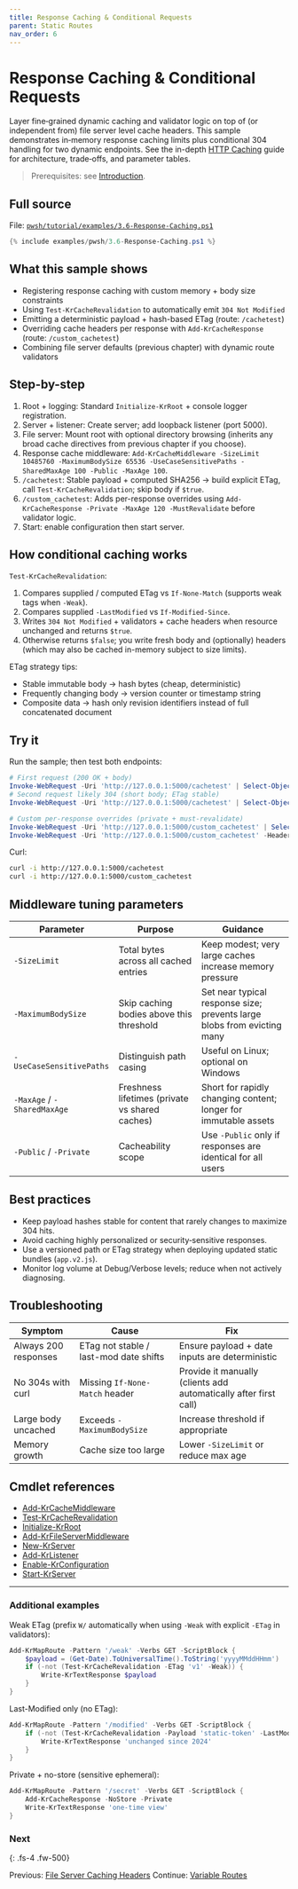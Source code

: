```yaml
---
title: Response Caching & Conditional Requests
parent: Static Routes
nav_order: 6
---
```


# Response Caching & Conditional Requests

Layer fine‑grained dynamic caching and validator logic on top of (or independent from) file server level
cache headers. This sample demonstrates in‑memory response caching limits plus conditional 304 handling for
two dynamic endpoints. See the in-depth [HTTP Caching](/topics/caching) guide for architecture, trade‑offs, and parameter tables.

> Prerequisites: see [Introduction][Introduction].

## Full source

File: [`pwsh/tutorial/examples/3.6-Response-Caching.ps1`][3.6-Response-Caching.ps1]

```powershell
{% include examples/pwsh/3.6-Response-Caching.ps1 %}
```

## What this sample shows

- Registering response caching with custom memory + body size constraints
- Using `Test-KrCacheRevalidation` to automatically emit `304 Not Modified`
- Emitting a deterministic payload + hash-based ETag (route: `/cachetest`)
- Overriding cache headers per response with `Add-KrCacheResponse` (route: `/custom_cachetest`)
- Combining file server defaults (previous chapter) with dynamic route validators

## Step-by-step

1. Root + logging: Standard `Initialize-KrRoot` + console logger registration.
2. Server + listener: Create server; add loopback listener (port 5000).
3. File server: Mount root with optional directory browsing (inherits any broad cache directives from previous chapter if you choose).
4. Response cache middleware:
`Add-KrCacheMiddleware -SizeLimit 10485760 -MaximumBodySize 65536 -UseCaseSensitivePaths -SharedMaxAge 100 -Public -MaxAge 100`.
5. `/cachetest`: Stable payload + computed SHA256 → build explicit ETag, call `Test-KrCacheRevalidation`; skip body if `$true`.
6. `/custom_cachetest`: Adds per-response overrides using `Add-KrCacheResponse -Private -MaxAge 120 -MustRevalidate` before validator logic.
7. Start: enable configuration then start server.

## How conditional caching works

`Test-KrCacheRevalidation`:

1. Compares supplied / computed ETag vs `If-None-Match` (supports weak tags when `-Weak`).
2. Compares supplied `-LastModified` vs `If-Modified-Since`.
3. Writes `304 Not Modified` + validators + cache headers when resource unchanged and returns `$true`.
4. Otherwise returns `$false`; you write fresh body and (optionally) headers (which may also be cached in-memory subject to size limits).

ETag strategy tips:

- Stable immutable body → hash bytes (cheap, deterministic)
- Frequently changing body → version counter or timestamp string
- Composite data → hash only revision identifiers instead of full concatenated document

## Try it

Run the sample; then test both endpoints:

```powershell
# First request (200 OK + body)
Invoke-WebRequest -Uri 'http://127.0.0.1:5000/cachetest' | Select-Object StatusCode,Headers,@{n='Len';e={$_.Content.Length}}
# Second request likely 304 (short body; ETag stable)
Invoke-WebRequest -Uri 'http://127.0.0.1:5000/cachetest' | Select-Object StatusCode,Headers

# Custom per-response overrides (private + must-revalidate)
Invoke-WebRequest -Uri 'http://127.0.0.1:5000/custom_cachetest' | Select-Object StatusCode,Headers
Invoke-WebRequest -Uri 'http://127.0.0.1:5000/custom_cachetest' -Headers @{ 'If-None-Match' = '"bogusetag"' } | Select-Object StatusCode,Headers
```

Curl:

```bash
curl -i http://127.0.0.1:5000/cachetest
curl -i http://127.0.0.1:5000/custom_cachetest
```

## Middleware tuning parameters

| Parameter                   | Purpose                                        | Guidance                                                                |
| --------------------------- | ---------------------------------------------- | ----------------------------------------------------------------------- |
| `-SizeLimit`                | Total bytes across all cached entries          | Keep modest; very large caches increase memory pressure                 |
| `-MaximumBodySize`          | Skip caching bodies above this threshold       | Set near typical response size; prevents large blobs from evicting many |
| `-UseCaseSensitivePaths`    | Distinguish path casing                        | Useful on Linux; optional on Windows                                    |
| `-MaxAge` / `-SharedMaxAge` | Freshness lifetimes (private vs shared caches) | Short for rapidly changing content; longer for immutable assets         |
| `-Public` / `-Private`      | Cacheability scope                             | Use `-Public` only if responses are identical for all users             |

## Best practices

- Keep payload hashes stable for content that rarely changes to maximize 304 hits.
- Avoid caching highly personalized or security‑sensitive responses.
- Use a versioned path or ETag strategy when deploying updated static bundles (`app.v2.js`).
- Monitor log volume at Debug/Verbose levels; reduce when not actively diagnosing.

## Troubleshooting

| Symptom              | Cause                                  | Fix                                                              |
| -------------------- | -------------------------------------- | ---------------------------------------------------------------- |
| Always 200 responses | ETag not stable / last-mod date shifts | Ensure payload + date inputs are deterministic                   |
| No 304s with curl    | Missing `If-None-Match` header         | Provide it manually (clients add automatically after first call) |
| Large body uncached  | Exceeds `-MaximumBodySize`             | Increase threshold if appropriate                                |
| Memory growth        | Cache size too large                   | Lower `-SizeLimit` or reduce max age                             |

## Cmdlet references

- [Add-KrCacheMiddleware][Add-KrCacheMiddleware]
- [Test-KrCacheRevalidation][Test-KrCacheRevalidation]
- [Initialize-KrRoot][Initialize-KrRoot]
- [Add-KrFileServerMiddleware][Add-KrFileServerMiddleware]
- [New-KrServer][New-KrServer]
- [Add-KrListener][Add-KrListener]
- [Enable-KrConfiguration][Enable-KrConfiguration]
- [Start-KrServer][Start-KrServer]

---

### Additional examples

Weak ETag (prefix `W/` automatically when using `-Weak` with explicit `-ETag` in validators):

```powershell
Add-KrMapRoute -Pattern '/weak' -Verbs GET -ScriptBlock {
    $payload = (Get-Date).ToUniversalTime().ToString('yyyyMMddHHmm')
    if (-not (Test-KrCacheRevalidation -ETag 'v1' -Weak)) {
        Write-KrTextResponse $payload
    }
}
```

Last-Modified only (no ETag):

```powershell
Add-KrMapRoute -Pattern '/modified' -Verbs GET -ScriptBlock {
    if (-not (Test-KrCacheRevalidation -Payload 'static-token' -LastModified (Get-Date '2024-01-01'))) {
        Write-KrTextResponse 'unchanged since 2024'
    }
}
```

Private + no-store (sensitive ephemeral):

```powershell
Add-KrMapRoute -Pattern '/secret' -Verbs GET -ScriptBlock {
    Add-KrCacheResponse -NoStore -Private
    Write-KrTextResponse 'one-time view'
}
```

### Next

{: .fs-4 .fw-500}

Previous: [File Server Caching Headers](./5.File-Server-Caching)
Continue: [Variable Routes](../4.variable/index)

[3.6-Response-Caching.ps1]: /pwsh/tutorial/examples/3.6-Response-Caching.ps1
[Add-KrCacheMiddleware]: /pwsh/cmdlets/Add-KrCacheMiddleware
[Test-KrCacheRevalidation]: /pwsh/cmdlets/Test-KrCacheRevalidation
[Initialize-KrRoot]: /pwsh/cmdlets/Initialize-KrRoot
[Add-KrFileServerMiddleware]: /pwsh/cmdlets/Add-KrFileServerMiddleware
[New-KrServer]: /pwsh/cmdlets/New-KrServer
[Add-KrListener]: /pwsh/cmdlets/Add-KrListener
[Enable-KrConfiguration]: /pwsh/cmdlets/Enable-KrConfiguration
[Start-KrServer]: /pwsh/cmdlets/Start-KrServer
[Introduction]: ../1.introduction/index#prerequisites
